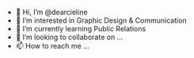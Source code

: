 - 👋 Hi, I’m @dearcieline
- 👀 I’m interested in Graphic Design & Communication
- 🌱 I’m currently learning Public Relations
- 💞️ I’m looking to collaborate on ...
- 📫 How to reach me ...

<!---
dearcieline/dearcieline is a ✨ special ✨ repository because its `README.md` (this file) appears on your GitHub profile.
You can click the Preview link to take a look at your changes.
--->
